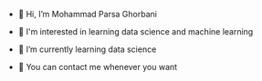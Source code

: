 - 👋 Hi, I’m Mohammad Parsa Ghorbani
  
- 👀 I'm interested in learning data science and machine learning
  
- 🌱 I’m currently learning data science

- 💬 You can contact me whenever you want


<!---
MParsa-Gh/MParsa-Gh is a ✨ special ✨ repository because its `README.md` (this file) appears on your GitHub profile.
You can click the Preview link to take a look at your changes.
--->

